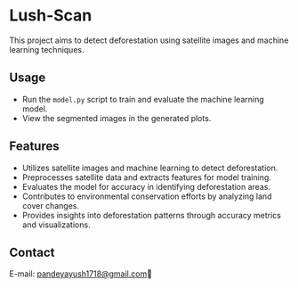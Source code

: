 # Lush-Scan

This project aims to detect deforestation using satellite images and machine learning techniques.


## Usage

- Run the `model.py` script to train and evaluate the machine learning model.
- View the segmented images in the generated plots.

## Features

- Utilizes satellite images and machine learning to detect deforestation.
- Preprocesses satellite data and extracts features for model training.
- Evaluates the model for accuracy in identifying deforestation areas.
- Contributes to environmental conservation efforts by analyzing land cover changes.
- Provides insights into deforestation patterns through accuracy metrics and visualizations.


## Contact
E-mail: pandeyayush1718@gmail.com💌



